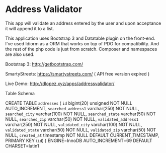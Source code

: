 # Address Validator
This app will validate an address entered by the user and upon acceptance it will append it to a list.

This application uses Bootstrap 3 and Datatable plugin on the front-end.
I've used Idiorm as a ORM that works on top of PDO for compatibility.
And the rest of the php code is just from scratch.
Composer and namespaces are also used.

Bootstrap 3: http://getbootstrap.com/

SmartyStreets: https://smartystreets.com/ ( API free version expired )
 

Live Demo: http://dlopez.xyz/apps/addressvalidator/



Table Schema

CREATE TABLE `addresses` (
  `id` bigint(20) unsigned NOT NULL AUTO_INCREMENT,
  `searched_address1` varchar(250) NOT NULL,
  `searched_city` varchar(100) NOT NULL,
  `searched_state` varchar(50) NOT NULL,
  `searched_zip` varchar(50) NOT NULL,
  `validated_address1` varchar(250) NOT NULL,
  `validated_city` varchar(100) NOT NULL,
  `validated_state` varchar(50) NOT NULL,
  `validated_zip` varchar(50) NOT NULL,
  `created_at` timestamp NOT NULL DEFAULT CURRENT_TIMESTAMP,
  PRIMARY KEY (`id`)
) ENGINE=InnoDB AUTO_INCREMENT=69 DEFAULT CHARSET=latin1
